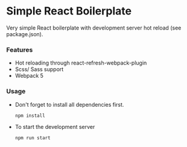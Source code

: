 # Simple React Boilerplate

Very simple React boilerplate with development server hot reload (see package.json).

### Features
- Hot reloading through react-refresh-webpack-plugin
- Scss/ Sass support
- Webpack 5 

### Usage
- Don't forget to install all dependencies first.
    
    `npm install`

- To start the development server

    `npm run start`








